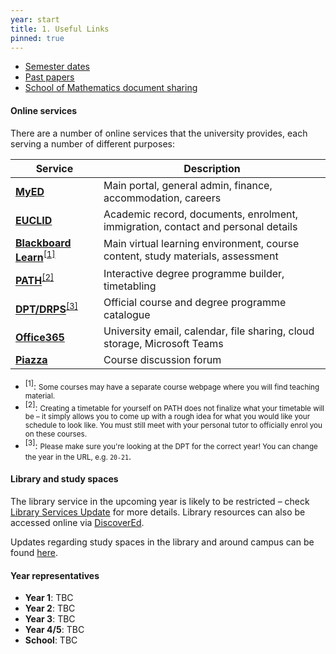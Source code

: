 ```yaml
---
year: start
title: 1. Useful Links
pinned: true
---
```


- [Semester dates](https://www.ed.ac.uk/semester-dates)
- [Past papers](https://exampapers.ed.ac.uk/discover?filtertype=author&filter_relational_operator=equals&filter=Mathematics%2C+School+of)
- [School of Mathematics document sharing](https://uoe.sharepoint.com/sites/schoolofmaths/students/SitePages/Home.aspx)

#### Online services

There are a number of online services that the university provides, each serving a number of different purposes:

| Service                                                                                                      | Description                                                                      |
| ------------------------------------------------------------------------------------------------------------ | -------------------------------------------------------------------------------- |
| [**MyED**](https://www.ease.ed.ac.uk/cosign.cgi?)                                                            | Main portal, general admin, finance, accommodation, careers                      |
| [**EUCLID**](https://www.star.euclid.ed.ac.uk/urd/sits.urd/run/siw_sso.token)                                | Academic record, documents, enrolment, immigration, contact and personal details |
| [**Blackboard Learn**](https://www.learn.ed.ac.uk/auth-saml/saml/login?apId=_175_1)<sup>[[1]](#note-1)</sup> | Main virtual learning environment, course content, study materials, assessment   |
| [**PATH**](https://path.is.ed.ac.uk/)<sup>[[2]](#note-2)</sup>                                               | Interactive degree programme builder, timetabling                                |
| [**DPT/DRPS**](http://www.drps.ed.ac.uk/20-21/dpt/drpsindex.htm)<sup>[[3]](#note-3)</sup>                    | Official course and degree programme catalogue                                   |
| [**Office365**](https://www.office365.ed.ac.uk/)                                                             | University email, calendar, file sharing, cloud storage, Microsoft Teams         |
| [**Piazza**](https://piazza.com/)                                                                            | Course discussion forum                                                          |

- <sup id="note-1">[1]</sup>: <small>Some courses may have a separate course webpage where you will find teaching material.</small>
- <sup id="note-2">[2]</sup>: <small>Creating a timetable for yourself on PATH does not finalize what your timetable will be – it simply allows you to come up with a rough idea for what you would like your schedule to look like. You must still meet with your personal tutor to officially enrol you on these courses.</small>
- <sup id="note-3">[3]</sup>: <small>Please make sure you're looking at the DPT for the correct year! You can change the year in the URL, e.g. `20-21`</small>.

#### Library and study spaces

The library service in the upcoming year is likely to be restricted – check [Library Services Update](https://www.ed.ac.uk/information-services/library-museum-gallery/library-services-update-2020-21) for more details. Library resources can also be accessed online via [DiscoverEd](https://discovered.ed.ac.uk/).

Updates regarding study spaces in the library and around campus can be found [here](https://www.ed.ac.uk/information-services/students/study-space/study-space-restrictions-guidance-and-support-2020).

#### Year representatives

- **Year 1**: TBC
- **Year 2**: TBC
- **Year 3**: TBC
- **Year 4/5**: TBC
- **School**: TBC